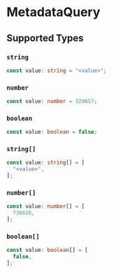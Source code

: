 # MetadataQuery


## Supported Types

### `string`

```typescript
const value: string = "<value>";
```

### `number`

```typescript
const value: number = 329857;
```

### `boolean`

```typescript
const value: boolean = false;
```

### `string[]`

```typescript
const value: string[] = [
  "<value>",
];
```

### `number[]`

```typescript
const value: number[] = [
  736616,
];
```

### `boolean[]`

```typescript
const value: boolean[] = [
  false,
];
```

